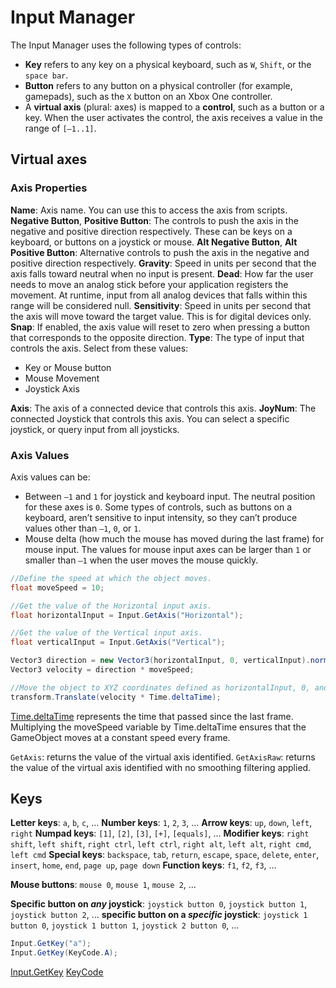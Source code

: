 # Input Manager

The Input Manager uses the following types of controls:

- **Key** refers to any key on a physical keyboard, such as `W`, `Shift`, or the `space bar`.
- **Button** refers to any button on a physical controller (for example, gamepads), such as the `X` button on an Xbox One controller.
- A **virtual axis** (plural: axes) is mapped to a **control**, such as a button or a key. When the user activates the control, the axis receives a value in the range of `[–1..1]`.

## Virtual axes

### Axis Properties

**Name**: Axis name. You can use this to access the axis from scripts.
**Negative Button**, **Positive Button**: The controls to push the axis in the negative and positive direction respectively. These can be keys on a keyboard, or buttons on a joystick or mouse.
**Alt Negative Button**, **Alt Positive Button**: Alternative controls to push the axis in the negative and positive direction respectively.
**Gravity**: Speed in units per second that the axis falls toward neutral when no input is present.
**Dead**: How far the user needs to move an analog stick before your application registers the movement. At runtime, input from all analog devices that falls within this range will be considered null.
**Sensitivity**: Speed in units per second that the axis will move toward the target value. This is for digital devices only.
**Snap**: If enabled, the axis value will reset to zero when pressing a button that corresponds to the opposite direction.
**Type**: The type of input that controls the axis. Select from these values:

- Key or Mouse button
- Mouse Movement
- Joystick Axis

**Axis**: The axis of a connected device that controls this axis.
**JoyNum**: The connected Joystick that controls this axis. You can select a specific joystick, or query input from all joysticks.

### Axis Values

Axis values can be:

- Between `–1` and `1` for joystick and keyboard input. The neutral position for these axes is `0`. Some types of controls, such as buttons on a keyboard, aren’t sensitive to input intensity, so they can’t produce values other than `–1`, `0`, or `1`.
- Mouse delta (how much the mouse has moved during the last frame) for mouse input. The values for mouse input axes can be larger than `1` or smaller than `–1` when the user moves the mouse quickly.

```cs
//Define the speed at which the object moves.
float moveSpeed = 10;

//Get the value of the Horizontal input axis.
float horizontalInput = Input.GetAxis("Horizontal");

//Get the value of the Vertical input axis.
float verticalInput = Input.GetAxis("Vertical");

Vector3 direction = new Vector3(horizontalInput, 0, verticalInput).normalized;
Vector3 velocity = direction * moveSpeed;

//Move the object to XYZ coordinates defined as horizontalInput, 0, and verticalInput respectively.
transform.Translate(velocity * Time.deltaTime);
```

[Time.deltaTime][dt] represents the time that passed since the last frame. Multiplying the moveSpeed variable by Time.deltaTime ensures that the GameObject moves at a constant speed every frame.

[dt]: https://docs.unity3d.com/ScriptReference/Time-deltaTime.html

`GetAxis`: returns the value of the virtual axis identified.
`GetAxisRaw`: returns the value of the virtual axis identified with no smoothing filtering applied.

## Keys

**Letter keys**: `a`, `b`, `c`, ...
**Number keys**: `1`, `2`, `3`, ...
**Arrow keys**: `up`, `down`, `left`, `right`
**Numpad keys**: `[1]`, `[2]`, `[3]`, `[+]`, `[equals]`, ...
**Modifier keys**: `right shift`, `left shift`, `right ctrl`, `left ctrl`, `right alt`, `left alt`, `right cmd`, `left cmd`
**Special keys**: `backspace`, `tab`, `return`, `escape`, `space`, `delete`, `enter`, `insert`, `home`, `end`, `page up`, `page down`
**Function keys**: `f1`, `f2`, `f3`, ...

**Mouse buttons**: `mouse 0`, `mouse 1`, `mouse 2`, ...

**Specific button on *any* joystick**: `joystick button 0`, `joystick button 1`, `joystick button 2`, ...
**specific button on a *specific* joystick**: `joystick 1 button 0`, `joystick 1 button 1`, `joystick 2 button 0`, ...

```cs
Input.GetKey("a");
Input.GetKey(KeyCode.A);
```

[Input.GetKey](https://docs.unity3d.com/ScriptReference/Input.GetKey.html)
[KeyCode](https://docs.unity3d.com/ScriptReference/KeyCode.html)
